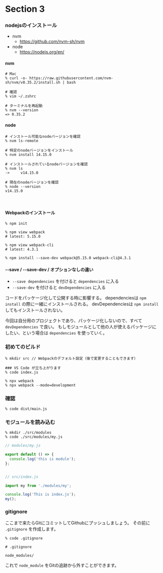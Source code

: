 # Section 3

### nodejsのインストール

- nvm
  - https://github.com/nvm-sh/nvm
- node
  - https://nodejs.org/en/


#### nvm

```shell
# Mac
% curl -o- https://raw.githubusercontent.com/nvm-sh/nvm/v0.35.2/install.sh | bash

# 確認
% vim ~/.zshrc

# ターミナルを再起動
% nvm --version
=> 0.35.2
```


#### node

```shell
# インストール可能なnodeバージョンを確認
% nvm ls-remote

# 特定のnodeバージョンをインストール
% nvm install 14.15.0

# インストールされているnodeバージョンを確認
% nvm ls
->     v14.15.0

# 現在のnodeバージョンを確認
% node --version
v14.15.0
```
　　
#### Webpackのインストール

```shell
% npm init

% npm view webpack
# latest: 5.15.0

% npm view webpack-cli
# latest: 4.3.1

% npm install --save-dev webpack@5.15.0 webpack-cli@4.3.1
```

#### --save / --save-dev / オプションなしの違い

- `--save dependencies` を付けると `dependencies` に入る
- `--save-dev` を付けると `devDependencies` に入る

コードをパッケージ化して公開する時に影響する。
dependenciesは `npm install` の際に一緒にインストールされる。
devDependenciesは `npm install` してもインストールされない。

今回は自分用のプロジェクトであり、パッケージ化しないので、すべて `devDependencies` で良い。
もしモジュールとして他の人が使えるパッケージにしたい、という場合は `dependencies` を使っていく。


### 初めてのビルド

```shell
% mkdir src // Webpackのデフォルト設定（後で変更することもできます）

### VS Code が立ち上がります
% code index.js

% npx webpack
% npx webpack --mode=development
```

### 確認

```shell
% code dist/main.js
```

### モジュールを読み込む

```shell
% mkdir ./src/modules
% code ./src/modules/my.js
```

```js
// modules/my.js

export default () => {
  console.log('this is module');
};


// src/index.js

import my from './modules/my';

console.log('This is index.js');
my();
```


### gitignore

ここまで来たらGitにコミットしてGithubにプッシュしましょう。
その前に `.gitignore` を作成します。

```shell
% code .gitignore
```

```
# .gitignore

node_modules/
```

これで `node_module` をGitの追跡から外すことができます。
